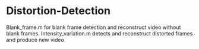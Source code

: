 # Distortion-Detection

Blank_frame.m for blank frame detection and reconstruct video without blank frames.
Intensity_variation.m detects and reconstruct distorted frames and produce new video
